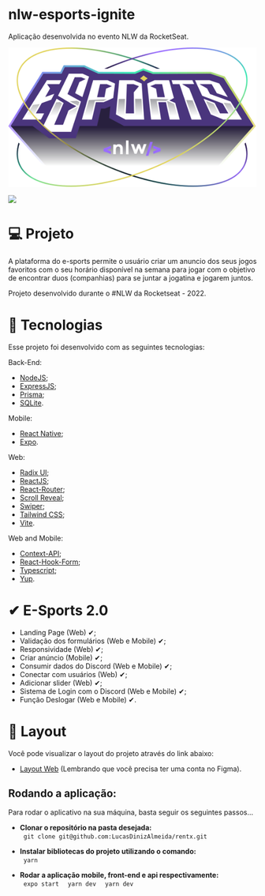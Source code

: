# nlw-esports-ignite
Aplicação desenvolvida no evento NLW da RocketSeat.

<p align='center'>
  <img src="https://raw.githubusercontent.com/rogerrm95/esports-ignite/main/web/src/assets/logo-esports.svg">
</p>

<div>
    <img src='https://raw.githubusercontent.com/sucodelarangela/nlw-esports-ignite/main/web/public/og-image.jpg'>
</div> 

# 💻 Projeto

A plataforma do e-sports permite o usuário criar um anuncio dos seus jogos favoritos com o seu horário disponível na semana para jogar com o objetivo de encontrar duos (companhias) para se juntar a jogatina e jogarem juntos.

Projeto desenvolvido durante o #NLW da Rocketseat - 2022.
 
# 🧪 Tecnologias

Esse projeto foi desenvolvido com as seguintes tecnologias:

Back-End:
- [NodeJS](https://nodejs.org/en/);
- [ExpressJS](https://expressjs.com/pt-br/);
- [Prisma](https://www.prisma.io/);
- [SQLite](https://www.sqlite.org/index.html).

Mobile:
- [React Native](https://reactnative.dev/);
- [Expo](https://docs.expo.dev/).

Web: 
- [Radix UI](https://www.radix-ui.com/);
- [ReactJS](https://pt-br.reactjs.org/);
- [React-Router](https://reactrouter.com/en/main);
- [Scroll Reveal](https://scrollrevealjs.org/);
- [Swiper](https://swiperjs.com/);
- [Tailwind CSS](https://tailwindcss.com/);
- [Vite](https://vitejs.dev/).

Web and Mobile:
- [Context-API](https://reactjs.org/docs/context.html);
- [React-Hook-Form](https://react-hook-form.com/);
- [Typescript](https://www.typescriptlang.org/);
- [Yup](https://github.com/jquense/yup).

# ✔ E-Sports 2.0

- Landing Page (Web) ✔;
- Validação dos formulários (Web e Mobile) ✔;
- Responsividade (Web) ✔;
- Criar anúncio (Mobile) ✔;
- Consumir dados do Discord (Web e Mobile) ✔;
- Conectar com usuários (Web) ✔;
- Adicionar slider (Web) ✔;
- Sistema de Login com o Discord (Web e Mobile) ✔;
- Função Deslogar (Web e Mobile) ✔.

# 🔖 Layout

Você pode visualizar o layout do projeto através do link abaixo:
- [Layout Web](https://www.figma.com/file/YZzryY6irUqFISxc4MpwB6/NLW-eSports?node-id=0%3A1) (Lembrando que você precisa ter uma conta no Figma).

<h2>Rodando a aplicação:</h2>
<p> Para rodar o aplicativo na sua máquina, basta seguir os seguintes passos... </p>

   <ul> 
    <li><b>Clonar o repositório na pasta desejada:</li></b>
    <code> git clone git@github.com:LucasDinizAlmeida/rentx.git</code>
   </ul>
   <ul> 
    <li><b>Instalar bibliotecas do projeto utilizando o comando:</li></b>
    <code> yarn </code>
   </ul>
    <ul> 
    <li><b>Rodar a aplicação mobile, front-end e api respectivamente:</li></b>
    <code> expo start </code>
    <code> yarn dev </code>
    <code> yarn dev </code>
   </ul>
